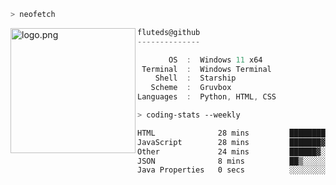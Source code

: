```zsh
> neofetch
```

<!--img align="left" src="https://github.com/fluteds.png" alt="logo.png" width="200"/>-->
<img align="left" src="https://external-content.duckduckgo.com/iu/?u=https%3A%2F%2F78.media.tumblr.com%2F975fca5f82161b190efdcaa05ffbd4ec%2Ftumblr_p6q6m9TJF01x3p3jmo1_500.png&f=1&nofb=1" alt="logo.png" width="200"/>

```csharp
fluteds@github
--------------

       OS  :  Windows 11 x64
 Terminal  :  Windows Terminal
    Shell  :  Starship
   Scheme  :  Gruvbox
Languages  :  Python, HTML, CSS
```

```zsh
> coding-stats --weekly
```

<!--START_SECTION:waka-->

```txt
HTML              28 mins         ████████░░░░░░░░░░░░░░░░░   31.65 %
JavaScript        28 mins         ███████▓░░░░░░░░░░░░░░░░░   31.14 %
Other             24 mins         ██████▓░░░░░░░░░░░░░░░░░░   27.23 %
JSON              8 mins          ██▒░░░░░░░░░░░░░░░░░░░░░░   09.86 %
Java Properties   0 secs          ░░░░░░░░░░░░░░░░░░░░░░░░░   00.12 %
```

<!--END_SECTION:waka-->
